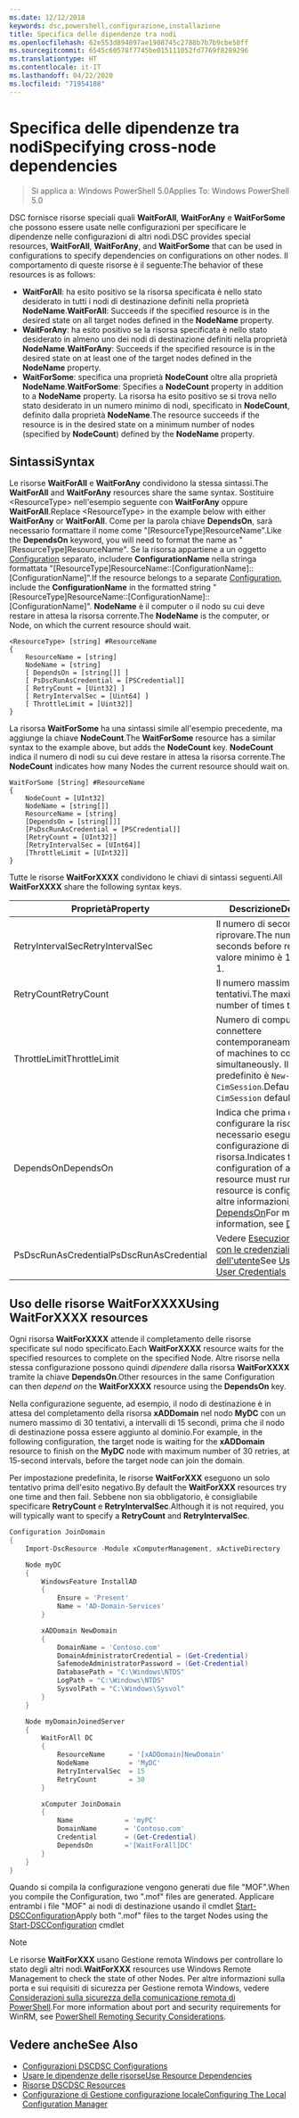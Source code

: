 ```yaml
---
ms.date: 12/12/2018
keywords: dsc,powershell,configurazione,installazione
title: Specifica delle dipendenze tra nodi
ms.openlocfilehash: 62e553d894897ae1908745c2788b7b7b9cbe50ff
ms.sourcegitcommit: 6545c60578f7745be015111052fd7769f8289296
ms.translationtype: HT
ms.contentlocale: it-IT
ms.lasthandoff: 04/22/2020
ms.locfileid: "71954108"
---
```

# <a name="specifying-cross-node-dependencies"></a><span data-ttu-id="e1425-103">Specifica delle dipendenze tra nodi</span><span class="sxs-lookup"><span data-stu-id="e1425-103">Specifying cross-node dependencies</span></span>

> <span data-ttu-id="e1425-104">Si applica a: Windows PowerShell 5.0</span><span class="sxs-lookup"><span data-stu-id="e1425-104">Applies To: Windows PowerShell 5.0</span></span>

<span data-ttu-id="e1425-105">DSC fornisce risorse speciali quali **WaitForAll**, **WaitForAny** e **WaitForSome** che possono essere usate nelle configurazioni per specificare le dipendenze nelle configurazioni di altri nodi.</span><span class="sxs-lookup"><span data-stu-id="e1425-105">DSC provides special resources, **WaitForAll**, **WaitForAny**, and **WaitForSome** that can be used in configurations to specify dependencies on configurations on other nodes.</span></span> <span data-ttu-id="e1425-106">Il comportamento di queste risorse è il seguente:</span><span class="sxs-lookup"><span data-stu-id="e1425-106">The behavior of these resources is as follows:</span></span>

- <span data-ttu-id="e1425-107">**WaitForAll**: ha esito positivo se la risorsa specificata è nello stato desiderato in tutti i nodi di destinazione definiti nella proprietà **NodeName**.</span><span class="sxs-lookup"><span data-stu-id="e1425-107">**WaitForAll**: Succeeds if the specified resource is in the desired state on all target nodes defined in the **NodeName** property.</span></span>
- <span data-ttu-id="e1425-108">**WaitForAny**: ha esito positivo se la risorsa specificata è nello stato desiderato in almeno uno dei nodi di destinazione definiti nella proprietà **NodeName**.</span><span class="sxs-lookup"><span data-stu-id="e1425-108">**WaitForAny**: Succeeds if the specified resource is in the desired state on at least one of the target nodes defined in the **NodeName** property.</span></span>
- <span data-ttu-id="e1425-109">**WaitForSome**: specifica una proprietà **NodeCount** oltre alla proprietà **NodeName**.</span><span class="sxs-lookup"><span data-stu-id="e1425-109">**WaitForSome**: Specifies a **NodeCount** property in addition to a **NodeName** property.</span></span> <span data-ttu-id="e1425-110">La risorsa ha esito positivo se si trova nello stato desiderato in un numero minimo di nodi, specificato in **NodeCount**, definito dalla proprietà **NodeName**.</span><span class="sxs-lookup"><span data-stu-id="e1425-110">The resource succeeds if the resource is in the desired state on a minimum number of nodes (specified by **NodeCount**) defined by the **NodeName** property.</span></span>

## <a name="syntax"></a><span data-ttu-id="e1425-111">Sintassi</span><span class="sxs-lookup"><span data-stu-id="e1425-111">Syntax</span></span>

<span data-ttu-id="e1425-112">Le risorse **WaitForAll** e **WaitForAny** condividono la stessa sintassi.</span><span class="sxs-lookup"><span data-stu-id="e1425-112">The **WaitForAll** and **WaitForAny** resources share the same syntax.</span></span> <span data-ttu-id="e1425-113">Sostituire \<ResourceType\> nell'esempio seguente con **WaitForAny** oppure **WaitForAll**.</span><span class="sxs-lookup"><span data-stu-id="e1425-113">Replace \<ResourceType\> in the example below with either **WaitForAny** or **WaitForAll**.</span></span>
<span data-ttu-id="e1425-114">Come per la parola chiave **DependsOn**, sarà necessario formattare il nome come "[ResourceType]ResourceName".</span><span class="sxs-lookup"><span data-stu-id="e1425-114">Like the **DependsOn** keyword, you will need to format the name as "[ResourceType]ResourceName".</span></span> <span data-ttu-id="e1425-115">Se la risorsa appartiene a un oggetto [Configuration](configurations.md) separato, includere **ConfigurationName** nella stringa formattata "[ResourceType]ResourceName::[ConfigurationName]::[ConfigurationName]".</span><span class="sxs-lookup"><span data-stu-id="e1425-115">If the resource belongs to a separate [Configuration](configurations.md), include the **ConfigurationName** in the formatted string "[ResourceType]ResourceName::[ConfigurationName]::[ConfigurationName]".</span></span> <span data-ttu-id="e1425-116">**NodeName** è il computer o il nodo su cui deve restare in attesa la risorsa corrente.</span><span class="sxs-lookup"><span data-stu-id="e1425-116">The **NodeName** is the computer, or Node, on which the current resource should wait.</span></span>

```
<ResourceType> [string] #ResourceName
{
    ResourceName = [string]
    NodeName = [string]
    [ DependsOn = [string[]] ]
    [ PsDscRunAsCredential = [PSCredential]]
    [ RetryCount = [Uint32] ]
    [ RetryIntervalSec = [Uint64] ]
    [ ThrottleLimit = [Uint32]]
}
```

<span data-ttu-id="e1425-117">La risorsa **WaitForSome** ha una sintassi simile all'esempio precedente, ma aggiunge la chiave **NodeCount**.</span><span class="sxs-lookup"><span data-stu-id="e1425-117">The **WaitForSome** resource has a similar syntax to the example above, but adds the **NodeCount** key.</span></span> <span data-ttu-id="e1425-118">**NodeCount** indica il numero di nodi su cui deve restare in attesa la risorsa corrente.</span><span class="sxs-lookup"><span data-stu-id="e1425-118">The **NodeCount** indicates how many Nodes the current resource should wait on.</span></span>

```
WaitForSome [String] #ResourceName
{
    NodeCount = [UInt32]
    NodeName = [string[]]
    ResourceName = [string]
    [DependsOn = [string[]]]
    [PsDscRunAsCredential = [PSCredential]]
    [RetryCount = [UInt32]]
    [RetryIntervalSec = [UInt64]]
    [ThrottleLimit = [UInt32]]
}
```

<span data-ttu-id="e1425-119">Tutte le risorse **WaitForXXXX** condividono le chiavi di sintassi seguenti.</span><span class="sxs-lookup"><span data-stu-id="e1425-119">All **WaitForXXXX** share the following syntax keys.</span></span>

|<span data-ttu-id="e1425-120">Proprietà</span><span class="sxs-lookup"><span data-stu-id="e1425-120">Property</span></span>|  <span data-ttu-id="e1425-121">Descrizione</span><span class="sxs-lookup"><span data-stu-id="e1425-121">Description</span></span>   |
|---------|---------------------|
| <span data-ttu-id="e1425-122">RetryIntervalSec</span><span class="sxs-lookup"><span data-stu-id="e1425-122">RetryIntervalSec</span></span>| <span data-ttu-id="e1425-123">Il numero di secondi prima di riprovare.</span><span class="sxs-lookup"><span data-stu-id="e1425-123">The number of seconds before retrying.</span></span> <span data-ttu-id="e1425-124">Il valore minimo è 1.</span><span class="sxs-lookup"><span data-stu-id="e1425-124">Minimum is 1.</span></span>|
| <span data-ttu-id="e1425-125">RetryCount</span><span class="sxs-lookup"><span data-stu-id="e1425-125">RetryCount</span></span>| <span data-ttu-id="e1425-126">Il numero massimo di tentativi.</span><span class="sxs-lookup"><span data-stu-id="e1425-126">The maximum number of times to retry.</span></span>|
| <span data-ttu-id="e1425-127">ThrottleLimit</span><span class="sxs-lookup"><span data-stu-id="e1425-127">ThrottleLimit</span></span>| <span data-ttu-id="e1425-128">Numero di computer da connettere contemporaneamente.</span><span class="sxs-lookup"><span data-stu-id="e1425-128">Number of machines to connect simultaneously.</span></span> <span data-ttu-id="e1425-129">Il valore predefinito è `New-CimSession`.</span><span class="sxs-lookup"><span data-stu-id="e1425-129">Default is `New-CimSession` default.</span></span>|
| <span data-ttu-id="e1425-130">DependsOn</span><span class="sxs-lookup"><span data-stu-id="e1425-130">DependsOn</span></span> | <span data-ttu-id="e1425-131">Indica che prima di configurare la risorsa è necessario eseguire la configurazione di un'altra risorsa.</span><span class="sxs-lookup"><span data-stu-id="e1425-131">Indicates that the configuration of another resource must run before this resource is configured.</span></span> <span data-ttu-id="e1425-132">Per altre informazioni, vedere [DependsOn](resource-depends-on.md)</span><span class="sxs-lookup"><span data-stu-id="e1425-132">For more information, see [DependsOn](resource-depends-on.md)</span></span>|
| <span data-ttu-id="e1425-133">PsDscRunAsCredential</span><span class="sxs-lookup"><span data-stu-id="e1425-133">PsDscRunAsCredential</span></span> | <span data-ttu-id="e1425-134">Vedere [Esecuzione di DSC con le credenziali dell'utente](./runAsUser.md)</span><span class="sxs-lookup"><span data-stu-id="e1425-134">See [Using DSC with User Credentials](./runAsUser.md)</span></span> |

## <a name="using-waitforxxxx-resources"></a><span data-ttu-id="e1425-135">Uso delle risorse WaitForXXXX</span><span class="sxs-lookup"><span data-stu-id="e1425-135">Using WaitForXXXX resources</span></span>

<span data-ttu-id="e1425-136">Ogni risorsa **WaitForXXXX** attende il completamento delle risorse specificate sul nodo specificato.</span><span class="sxs-lookup"><span data-stu-id="e1425-136">Each **WaitForXXXX** resource waits for the specified resources to complete on the specified Node.</span></span>
<span data-ttu-id="e1425-137">Altre risorse nella stessa configurazione possono quindi *dipendere* dalla risorsa **WaitForXXXX** tramite la chiave **DependsOn**.</span><span class="sxs-lookup"><span data-stu-id="e1425-137">Other resources in the same Configuration can then *depend on* the **WaitForXXXX** resource using the **DependsOn** key.</span></span>

<span data-ttu-id="e1425-138">Nella configurazione seguente, ad esempio, il nodo di destinazione è in attesa del completamento della risorsa **xADDomain** nel nodo **MyDC** con un numero massimo di 30 tentativi, a intervalli di 15 secondi, prima che il nodo di destinazione possa essere aggiunto al dominio.</span><span class="sxs-lookup"><span data-stu-id="e1425-138">For example, in the following configuration, the target node is waiting for the **xADDomain** resource to finish on the **MyDC** node with maximum number of 30 retries, at 15-second intervals, before the target node can join the domain.</span></span>

<span data-ttu-id="e1425-139">Per impostazione predefinita, le risorse **WaitForXXX** eseguono un solo tentativo prima dell'esito negativo.</span><span class="sxs-lookup"><span data-stu-id="e1425-139">By default the **WaitForXXX** resources try one time and then fail.</span></span> <span data-ttu-id="e1425-140">Sebbene non sia obbligatorio, è consigliabile specificare **RetryCount** e **RetryIntervalSec**.</span><span class="sxs-lookup"><span data-stu-id="e1425-140">Although it is not required, you will typically want to specify a **RetryCount** and **RetryIntervalSec**.</span></span>

```powershell
Configuration JoinDomain
{
    Import-DscResource -Module xComputerManagement, xActiveDirectory

    Node myDC
    {
        WindowsFeature InstallAD
        {
            Ensure = 'Present'
            Name = 'AD-Domain-Services'
        }

        xADDomain NewDomain
        {
            DomainName = 'Contoso.com'
            DomainAdministratorCredential = (Get-Credential)
            SafemodeAdministratorPassword = (Get-Credential)
            DatabasePath = "C:\Windows\NTDS"
            LogPath = "C:\Windows\NTDS"
            SysvolPath = "C:\Windows\Sysvol"
        }
    }

    Node myDomainJoinedServer
    {
        WaitForAll DC
        {
            ResourceName      = '[xADDomain]NewDomain'
            NodeName          = 'MyDC'
            RetryIntervalSec  = 15
            RetryCount        = 30
        }

        xComputer JoinDomain
        {
            Name             = 'myPC'
            DomainName       = 'Contoso.com'
            Credential       = (Get-Credential)
            DependsOn        ='[WaitForAll]DC'
        }
    }
}
```

<span data-ttu-id="e1425-141">Quando si compila la configurazione vengono generati due file "MOF".</span><span class="sxs-lookup"><span data-stu-id="e1425-141">When you compile the Configuration, two ".mof" files are generated.</span></span> <span data-ttu-id="e1425-142">Applicare entrambi i file "MOF" ai nodi di destinazione usando il cmdlet [Start-DSCConfiguration](/powershell/module/psdesiredstateconfiguration/start-dscconfiguration)</span><span class="sxs-lookup"><span data-stu-id="e1425-142">Apply both ".mof" files to the target Nodes using the [Start-DSCConfiguration](/powershell/module/psdesiredstateconfiguration/start-dscconfiguration) cmdlet</span></span>

> [!NOTE]
> <span data-ttu-id="e1425-143">Le risorse **WaitForXXX** usano Gestione remota Windows per controllare lo stato degli altri nodi.</span><span class="sxs-lookup"><span data-stu-id="e1425-143">**WaitForXXX** resources use Windows Remote Management to check the state of other Nodes.</span></span>
> <span data-ttu-id="e1425-144">Per altre informazioni sulla porta e sui requisiti di sicurezza per Gestione remota Windows, vedere [Considerazioni sulla sicurezza della comunicazione remota di PowerShell](/powershell/scripting/learn/remoting/winrmsecurity?view=powershell-6).</span><span class="sxs-lookup"><span data-stu-id="e1425-144">For more information about port and security requirements for WinRM, see [PowerShell Remoting Security Considerations](/powershell/scripting/learn/remoting/winrmsecurity?view=powershell-6).</span></span>

## <a name="see-also"></a><span data-ttu-id="e1425-145">Vedere anche</span><span class="sxs-lookup"><span data-stu-id="e1425-145">See Also</span></span>

- [<span data-ttu-id="e1425-146">Configurazioni DSC</span><span class="sxs-lookup"><span data-stu-id="e1425-146">DSC Configurations</span></span>](configurations.md)
- [<span data-ttu-id="e1425-147">Usare le dipendenze delle risorse</span><span class="sxs-lookup"><span data-stu-id="e1425-147">Use Resource Dependencies</span></span>](resource-depends-on.md)
- [<span data-ttu-id="e1425-148">Risorse DSC</span><span class="sxs-lookup"><span data-stu-id="e1425-148">DSC Resources</span></span>](../resources/resources.md)
- [<span data-ttu-id="e1425-149">Configurazione di Gestione configurazione locale</span><span class="sxs-lookup"><span data-stu-id="e1425-149">Configuring The Local Configuration Manager</span></span>](../managing-nodes/metaConfig.md)

